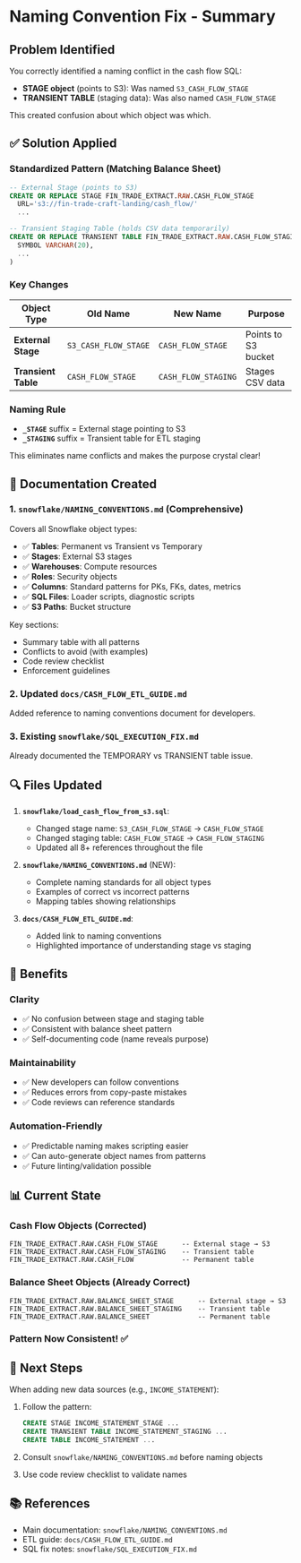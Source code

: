 # Naming Convention Fix - Summary

## Problem Identified
You correctly identified a naming conflict in the cash flow SQL:
- **STAGE object** (points to S3): Was named `S3_CASH_FLOW_STAGE`
- **TRANSIENT TABLE** (staging data): Was also named `CASH_FLOW_STAGE`

This created confusion about which object was which.

## ✅ Solution Applied

### Standardized Pattern (Matching Balance Sheet)
```sql
-- External Stage (points to S3)
CREATE OR REPLACE STAGE FIN_TRADE_EXTRACT.RAW.CASH_FLOW_STAGE
  URL='s3://fin-trade-craft-landing/cash_flow/'
  ...

-- Transient Staging Table (holds CSV data temporarily)
CREATE OR REPLACE TRANSIENT TABLE FIN_TRADE_EXTRACT.RAW.CASH_FLOW_STAGING (
  SYMBOL VARCHAR(20),
  ...
)
```

### Key Changes
| Object Type | Old Name | New Name | Purpose |
|-------------|----------|----------|---------|
| **External Stage** | `S3_CASH_FLOW_STAGE` | `CASH_FLOW_STAGE` | Points to S3 bucket |
| **Transient Table** | `CASH_FLOW_STAGE` | `CASH_FLOW_STAGING` | Stages CSV data |

### Naming Rule
- **`_STAGE`** suffix = External stage pointing to S3
- **`_STAGING`** suffix = Transient table for ETL staging

This eliminates name conflicts and makes the purpose crystal clear!

## 📄 Documentation Created

### 1. `snowflake/NAMING_CONVENTIONS.md` (Comprehensive)
Covers all Snowflake object types:
- ✅ **Tables**: Permanent vs Transient vs Temporary
- ✅ **Stages**: External S3 stages
- ✅ **Warehouses**: Compute resources
- ✅ **Roles**: Security objects
- ✅ **Columns**: Standard patterns for PKs, FKs, dates, metrics
- ✅ **SQL Files**: Loader scripts, diagnostic scripts
- ✅ **S3 Paths**: Bucket structure

Key sections:
- Summary table with all patterns
- Conflicts to avoid (with examples)
- Code review checklist
- Enforcement guidelines

### 2. Updated `docs/CASH_FLOW_ETL_GUIDE.md`
Added reference to naming conventions document for developers.

### 3. Existing `snowflake/SQL_EXECUTION_FIX.md`
Already documented the TEMPORARY vs TRANSIENT table issue.

## 🔍 Files Updated

1. **`snowflake/load_cash_flow_from_s3.sql`**:
   - Changed stage name: `S3_CASH_FLOW_STAGE` → `CASH_FLOW_STAGE`
   - Changed staging table: `CASH_FLOW_STAGE` → `CASH_FLOW_STAGING`
   - Updated all 8+ references throughout the file

2. **`snowflake/NAMING_CONVENTIONS.md`** (NEW):
   - Complete naming standards for all object types
   - Examples of correct vs incorrect patterns
   - Mapping tables showing relationships

3. **`docs/CASH_FLOW_ETL_GUIDE.md`**:
   - Added link to naming conventions
   - Highlighted importance of understanding stage vs staging

## 🎯 Benefits

### Clarity
- ✅ No confusion between stage and staging table
- ✅ Consistent with balance sheet pattern
- ✅ Self-documenting code (name reveals purpose)

### Maintainability
- ✅ New developers can follow conventions
- ✅ Reduces errors from copy-paste mistakes
- ✅ Code reviews can reference standards

### Automation-Friendly
- ✅ Predictable naming makes scripting easier
- ✅ Can auto-generate object names from patterns
- ✅ Future linting/validation possible

## 📊 Current State

### Cash Flow Objects (Corrected)
```
FIN_TRADE_EXTRACT.RAW.CASH_FLOW_STAGE      -- External stage → S3
FIN_TRADE_EXTRACT.RAW.CASH_FLOW_STAGING    -- Transient table
FIN_TRADE_EXTRACT.RAW.CASH_FLOW            -- Permanent table
```

### Balance Sheet Objects (Already Correct)
```
FIN_TRADE_EXTRACT.RAW.BALANCE_SHEET_STAGE      -- External stage → S3
FIN_TRADE_EXTRACT.RAW.BALANCE_SHEET_STAGING    -- Transient table
FIN_TRADE_EXTRACT.RAW.BALANCE_SHEET            -- Permanent table
```

### Pattern Now Consistent! ✅

## 🚀 Next Steps

When adding new data sources (e.g., `INCOME_STATEMENT`):

1. Follow the pattern:
   ```sql
   CREATE STAGE INCOME_STATEMENT_STAGE ...
   CREATE TRANSIENT TABLE INCOME_STATEMENT_STAGING ...
   CREATE TABLE INCOME_STATEMENT ...
   ```

2. Consult `snowflake/NAMING_CONVENTIONS.md` before naming objects

3. Use code review checklist to validate names

## 📚 References
- Main documentation: `snowflake/NAMING_CONVENTIONS.md`
- ETL guide: `docs/CASH_FLOW_ETL_GUIDE.md`
- SQL fix notes: `snowflake/SQL_EXECUTION_FIX.md`
